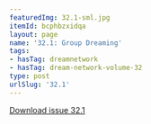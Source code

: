 ```yaml
---
featuredImg: 32.1-sml.jpg
itemId: bcphbzxidqa
layout: page
name: '32.1: Group Dreaming'
tags:
- hasTag: dreamnetwork
- hasTag: dream-network-volume-32
type: post
urlSlug: '32.1'
---
```

<a href="../files/pdfs/Volume_32/32.1_group_dreaming.pdf" download="">Download issue 32.1</a>